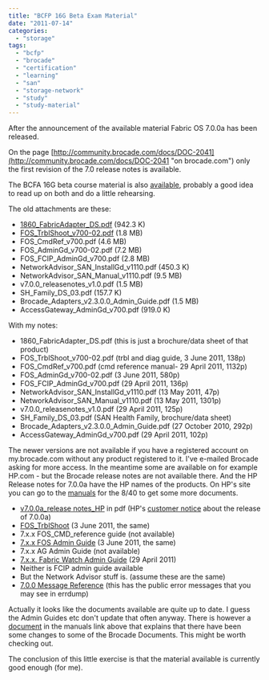 ```yaml
---
title: "BCFP 16G Beta Exam Material"
date: "2011-07-14"
categories: 
  - "storage"
tags: 
  - "bcfp"
  - "brocade"
  - "certification"
  - "learning"
  - "san"
  - "storage-network"
  - "study"
  - "study-material"
---
```


After the announcement of the available material Fabric OS 7.0.0a has been released.

On the page [http://community.brocade.com/docs/DOC-2041](http://community.brocade.com/docs/DOC-2041 "on brocade.com") only the first revision of the 7.0 release notes is available.

The BCFA 16G beta course material is also [available](http://community.brocade.com/docs/DOC-2039 "BCFA 16g material"), probably a good idea to read up on both and do a little rehearsing.

The old attachments are these:

- [1860\_FabricAdapter\_DS.pdf](http://community.brocade.com/servlet/JiveServlet/download/2041-5-4344/1860_FabricAdapter_DS.pdf) (942.3 K)
- [FOS\_TrblShoot\_v700-02.pdf](http://community.brocade.com/servlet/JiveServlet/download/2041-5-4345/FOS_TrblShoot_v700-02.pdf) (1.8 MB)
- FOS\_CmdRef\_v700.pdf (4.6 MB)
- FOS\_AdminGd\_v700-02.pdf (7.2 MB)
- FOS\_FCIP\_AdminGd\_v700.pdf (2.8 MB)
- NetworkAdvisor\_SAN\_InstallGd\_v1110.pdf (450.3 K)
- NetworkAdvisor\_SAN\_Manual\_v1110.pdf (9.5 MB)
- v7.0.0\_releasenotes\_v1.0.pdf (1.5 MB)
- SH\_Family\_DS\_03.pdf (157.7 K)
- Brocade\_Adapters\_v2.3.0.0\_Admin\_Guide.pdf (1.5 MB)
- AccessGateway\_AdminGd\_v700.pdf (919.0 K)

With my notes:

- 1860\_FabricAdapter\_DS.pdf (this is just a brochure/data sheet of that product)
- FOS\_TrblShoot\_v700-02.pdf (trbl and diag guide, 3 June 2011, 138p)
- FOS\_CmdRef\_v700.pdf (cmd reference manual- 29 April 2011, 1132p)
- FOS\_AdminGd\_v700-02.pdf (3 June 2011, 580p)
- FOS\_FCIP\_AdminGd\_v700.pdf (29 April 2011, 136p)
- NetworkAdvisor\_SAN\_InstallGd\_v1110.pdf (13 May 2011, 47p)
- NetworkAdvisor\_SAN\_Manual\_v1110.pdf (13 May 2011, 1301p)
- v7.0.0\_releasenotes\_v1.0.pdf (29 April 2011, 125p)
- SH\_Family\_DS\_03.pdf (SAN Health Family, brochure/data sheet)
- Brocade\_Adapters\_v2.3.0.0\_Admin\_Guide.pdf (27 October 2010, 292p)
- AccessGateway\_AdminGd\_v700.pdf (29 April 2011, 102p)

The newer versions are not available if you have a registered account on my.brocade.com without any product registered to it. I've e-mailed Brocade asking for more access. In the meantime some are available on for example HP.com - but the Brocade release notes are not available there. And the HP Release notes for 7.0.0a have the HP names of the products. On HP's site you can go to the [manuals](http://h20000.www2.hp.com/bizsupport/TechSupport/DocumentIndex.jsp?contentType=SupportManual&lang=en&cc=us&docIndexId=64179&taskId=101&prodTypeId=12169&prodSeriesId=3742041 "manuals") for the 8/40 to get some more documents.

- [v7.0.0a\_release notes\_HP](http://h10032.www1.hp.com/ctg/Manual/c02882135.pdf "HP's 7.0.0a release notes in pdf") in pdf (HP's [customer notice](http://h20000.www2.hp.com/bizsupport/TechSupport/Document.jsp?lang=en&cc=us&taskId=120&prodSeriesId=3759005&prodTypeId=3709945&objectID=c02887883 "hp's customer advisory") about the release of 7.0.0a)
- [FOS\_TrblShoot](http://bizsupport1.austin.hp.com/bc/docs/support/SupportManual/c02912108/c02912108.pdf "FOS troubleshooting and diag guide 7.0.0") (3 June 2011, the same)
- 7.x.x FOS\_CMD\_reference guide (not available)
- [7.x.x FOS Admin Guide](http://bizsupport2.austin.hp.com/bc/docs/support/SupportManual/c02912101/c02912101.pdf "on hp.com pdf") (3 June 2011, the same)
- 7.x.x AG Admin Guide (not available)
- [7.x.x. Fabric Watch Admin Guide](http://bizsupport2.austin.hp.com/bc/docs/support/SupportManual/c02912099/c02912099.pdf "FW pdf") (29 April 2011)
- Neither is FCIP admin guide available
- But the Network Advisor stuff is. (assume these are the same)
- [7.0.0 Message Reference](http://bizsupport2.austin.hp.com/bc/docs/support/SupportManual/c02912102/c02912102.pdf "Fabric OS Message Reference v7.0.0 (53-1002149-01, April 2011)") (this has the public error messages that you may see in errdump)

Actually it looks like the documents available are quite up to date. I guess the Admin Guides etc don't update that often anyway. There is however a [document](http://bizsupport1.austin.hp.com/bc/docs/support/SupportManual/c02912109/c02912109.pdf "Fabric OS Documentation Updates v7.0 (53-1002165-01, June 2011)") in the manuals link above that explains that there have been some changes to some of the Brocade Documents. This might be worth checking out.

The conclusion of this little exercise is that the material available is currently good enough (for me).
